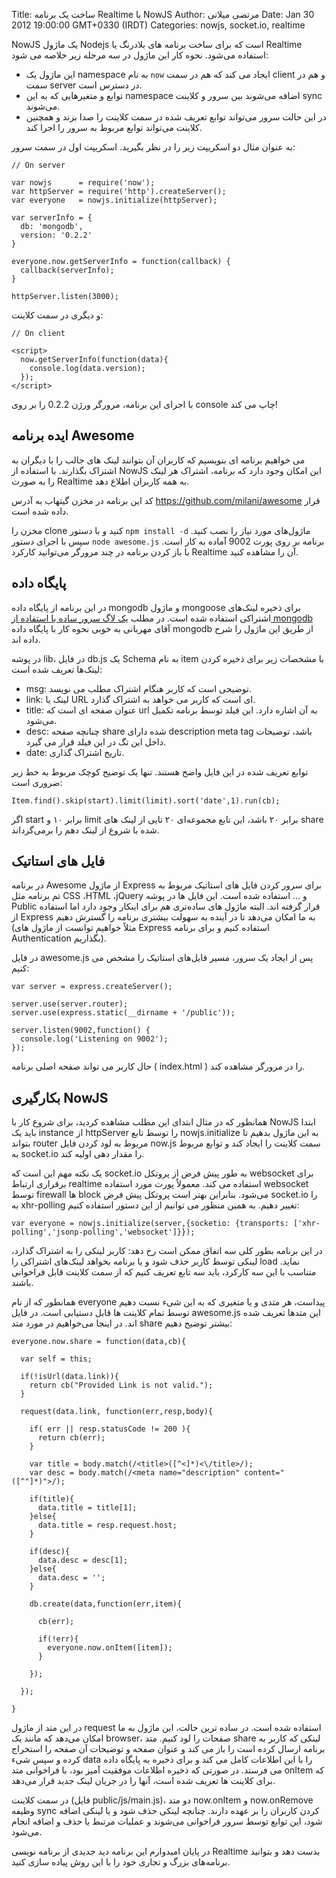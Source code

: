 Title: ساخت یک برنامه Realtime با NowJS
Author: مرتضی میلانی
Date: Jan 30 2012 19:00:00 GMT+0330 (IRDT)
Categories: nowjs, socket.io, realtime

NowJS یک ماژول Nodejs است که برای ساخت برنامه های بلادرنگ یا Realtime استفاده می‌شود. نحوه کار این ماژول در سه مرحله زیر خلاصه می ‌شود:

* این ماژول یک namespace به نام `now` ایجاد می کند که هم در سمت client و هم در سمت server در دسترس است.
* توابع و متغیرهایی که به این namespace اضافه می‌شوند بین سرور و کلاینت sync می‌شوند.
* در این حالت سرور می‌تواند توابع تعریف شده در سمت کلاینت را صدا بزند و همچنین کلاینت می‌تواند توابع مربوط به سرور را اجرا کند.

به عنوان مثال دو اسکریپت زیر را در نظر بگیرید. اسکریپت اول در سمت سرور:

    // On server
    
    var nowjs      = require('now');
    var httpServer = require('http').createServer();
    var everyone   = nowjs.initialize(httpServer);
    
    var serverInfo = {
      db: 'mongodb',
      version: '0.2.2'
    }

    everyone.now.getServerInfo = function(callback) {
      callback(serverInfo);
    }
    
    httpServer.listen(3000);
    
و دیگری در سمت کلاینت:

    // On client
    
    <script>
      now.getServerInfo(function(data){
        console.log(data.version);
      });
    </script>

با اجرای این برنامه، مرورگر ورژن 0.2.2 را بر روی console چاپ می کند!

## ایده برنامه Awesome

می خواهیم برنامه ای بنویسیم که کاربران آن بتوانند لینک های جالب را با دیگران به اشتراک بگذارند. با استفاده از NowJS این امکان وجود دارد که برنامه، اشتراک هر لینک را به صورت Realtime به همه کاربران اطلاع دهد.

کد این برنامه در مخزن گیتهاب به آدرس https://github.com/milani/awesome قرار داده شده است.

مخزن را clone کنید و با دستور `npm install -d‍` ماژول‌های مورد نیاز را نصب کنید. سپس با اجرای دستور `node awesome.js‍‍` برنامه بر روی پورت 9002 آماده به کار است. با باز کردن برنامه در چند مرورگر می‌توانید کارکرد Realtime آن را مشاهده کنید.

## پایگاه داده

در این برنامه از پایگاه داده mongodb و ماژول mongoose برای ذخیره لینک‌های اشتراکی استفاده شده است. در مطلب [یک لاگ سرور ساده با استفاده از mongodb](http://nodejs.ir/blog/simple-log-server-with-mongodb-and-express) آقای مهربانی به خوبی نحوه کار با پایگاه داده mongodb از طریق این ماژول را شرح داده اند.

در پوشه lib، در فایل db.js یک Schema به نام item با مشخصات زیر برای ذخیره کردن لینک‌ها تعریف شده است:

* msg: توضیحی است که کاربر هنگام اشتراک مطلب می نویسد.
* link: لینک یا URL ای است که کاربر می خواهد به اشتراک گذارد.
* title: عنوان صفحه ای است که url به آن اشاره دارد. این فیلد توسط برنامه تکمیل می‌شود.
* desc: چنانچه صفحه share شده دارای description meta tag باشد، توضیحات داخل این تگ در این فیلد قرار می گیرد.
* date: تاریخ اشتراک گذاری.

توابع تعریف شده در این فایل واضح هستند. تنها یک توضیح کوچک مربوط به خط زیر ضروری است:

    Item.find().skip(start).limit(limit).sort('date',1).run(cb);

اگر start برابر ۱۰ و limit برابر ۲۰ باشد، این تابع مجموعه‌ای ۲۰ تایی از لینک های share شده با شروع از لینک دهم را برمی‌گرداند.

## فایل های استاتیک

در برنامه Awesome از ماژول Express برای سرور کردن فایل های استاتیک مربوط به تم برنامه مثل CSS ،HTML ،jQuery و ... استفاده شده است. این فایل ها در پوشه Public قرار گرفته اند. البته ماژول های ساده‌تری هم برای اینکار وجود دارد اما استفاده از Express به ما امکان می‌دهد تا در آینده به سهولت بیشتری برنامه را گسترش دهیم (مثلاً خواهیم توانست از ماژول های Express استفاده کنیم و برای برنامه Authentication بگذاریم).

در فایل awesome.js پس از ایجاد یک سرور، مسیر فایل‌های استاتیک را مشخص می کنیم:

    var server = express.createServer();

    server.use(server.router);
    server.use(express.static(__dirname + '/public'));

    server.listen(9002,function() {
      console.log('Listening on 9002');
    });

حال کاربر می تواند صفحه اصلی برنامه ( index.html )‌ را در مرورگر مشاهده کند.


## بکارگیری NowJS

همانطور که در مثال ابتدای این مطلب مشاهده کردید، برای شروع کار با NowJS ابتدا باید یک instance از httpServer را توسط تابع nowjs.initialize به این ماژول بدهیم تا بتواند router مربوط به لود کردن فایل now.js سمت کلاینت را ایجاد کند و توابع مربوط به socket.io را مقدار دهی اولیه کند.

یک نکته مهم این است که socket.io به طور پیش فرض از پروتکل websocket برای برقراری ارتباط realtime استفاده می کند. معمولاٌ پورت مورد استفاده websocket توسط firewall ها block می‌شود. بنابراین بهتر است پروتکل پیش فرض socket.io را به xhr-polling تغییر دهیم. به همین منظور می توانیم از این دستور استفاده کنیم:

    var everyone = nowjs.initialize(server,{socketio: {transports: ['xhr-polling','jsonp-polling','websocket']}});


در این برنامه بطور کلی سه اتفاق ممکن است رخ دهد: کاربر لینکی را به اشتراک گذارد، لینکی توسط کاربر حذف شود و یا برنامه بخواهد لینک‌های اشتراکی را load نماید. متناسب با این سه کارکرد، باید سه تابع تعریف کنیم که از سمت کلاینت قابل فراخوانی باشند.

همانطور که از نام everyone پیداست، هر متدی و یا متغیری که به این شیء نسبت دهیم توسط تمام کلاینت ها قابل دستیابی است. در فایل awesome.js این متدها تعریف شده اند. در اینجا می‌خواهیم در مورد متد share بیشتر توضیح دهیم:


    everyone.now.share = function(data,cb){

      var self = this;
      
      if(!isUrl(data.link)){
        return cb("Provided Link is not valid.");
      }

      request(data.link, function(err,resp,body){

        if( err || resp.statusCode != 200 ){
          return cb(err);
        }

        var title = body.match(/<title>([^<]*)<\/title>/);
        var desc = body.match(/<meta name="description" content="([^"]*)">/);
        
        if(title){
          data.title = title[1];
        }else{
          data.title = resp.request.host;
        }

        if(desc){
          data.desc = desc[1];
        }else{
          data.desc = '';
        }

        db.create(data,function(err,item){

          cb(err);

          if(!err){
            everyone.now.onItem([item]);
          }

        });

      });

    }

در این متد از ماژول request استفاده شده است. در ساده ترین حالت، این ماژول به ما امکان می‌دهد که مانند یک browser، صفحات را لود کنیم. متد share لینکی که کاربر به برنامه ارسال کرده است را باز می کند و عنوان صفحه و توضیحات آن صفحه را استخراج کرده و سپس شیء‌ data را با این اطلاعات کامل می کند و برای ذخیره به پایگاه داده می فرستد. در صورتی که ذخیره اطلاعات موفقیت آمیز بود، با فراخوانی متد onItem که برای کلاینت ها تعریف شده است، آنها را در جریان لینک جدید قرار می‌دهد.

در سمت کلاینت (فایل public/js/main.js)، دو متد now.onItem و now.onRemove وظیفه sync کردن کاربران را بر عهده دارند. چنانچه لینکی حذف شود و یا لینکی اضافه شود، این توابع توسط سرور فراخوانی می‌شوند و عملیات مرتبط با حذف و اضافه انجام می‌شود.

در پایان امیدوارم این برنامه دید جدیدی از برنامه نویسی Realtime بدست دهد و بتوانید برنامه‌های بزرگ و تجاری خود را با این روش پیاده سازی کنید.


